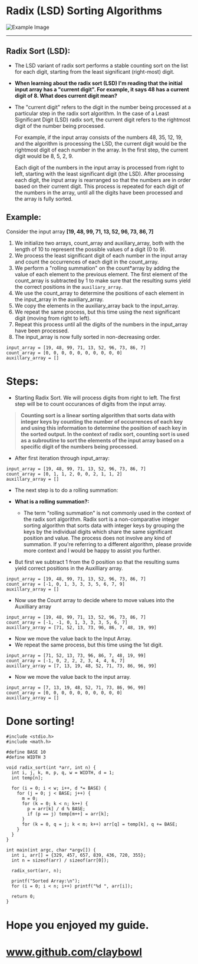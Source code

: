 # Radix (LSD) Sorting Algorithms

![Example Image](https://i.redd.it/il2jz9cvaez31.jpg)

---

## Radix Sort (LSD):

- The LSD variant of radix sort performs a stable counting sort on the list for each digit, starting from the least significant (right-most) digit.

- **When learning about the radix sort (LSD) I'm reading that the initial input array has a "current digit". For example, it says 48 has a current digit of 8. What does current digit mean?**

- The "current digit" refers to the digit in the number being processed at a particular step in the radix sort algorithm. In the case of a Least Significant Digit (LSD) radix sort, the current digit refers to the rightmost digit of the number being processed.

  For example, if the input array consists of the numbers 48, 35, 12, 19, and the algorithm is processing the LSD, the current digit would be the rightmost digit of each number in the array. In the first step, the current digit would be 8, 5, 2, 9.

  Each digit of the numbers in the input array is processed from right to left, starting with the least significant digit (the LSD). After processing each digit, the input array is rearranged so that the numbers are in order based on their current digit. This process is repeated for each digit of the numbers in the array, until all the digits have been processed and the array is fully sorted.

## Example:

Consider the input array **[19, 48, 99, 71, 13, 52, 96, 73, 86, 7]**

1.  We initialize two arrays, count_array and auxiliary_array, both with the length of 10 to represent the possible values of a digit (0 to 9).
2.  We process the least significant digit of each number in the input array and count the occurrences of each digit in the count_array.
3.  We perform a "rolling summation" on the count*array by adding the value of each element to the previous element. The first element of the count_array is subtracted by 1 to make sure that the resulting sums yield the correct positions in the `auxiliary_array`.
4.  We use the count_array to determine the positions of each element in the input_array in the auxiliary_array.
5.  We copy the elements in the auxiliary_array back to the input_array.
6.  We repeat the same process, but this time using the next significant digit (moving from right to left).
7.  Repeat this process until all the digits of the numbers in the input_array have been processed.
8.  The input_array is now fully sorted in non-decreasing order.

```
input_array = [19, 48, 99, 71, 13, 52, 96, 73, 86, 7]
count_array = [0, 0, 0, 0, 0, 0, 0, 0, 0, 0]
auxillary_array = []
```

# Steps:

- Starting Radix Sort. We will process digits from right to left. The first step will be to count occurances of digits from the input array.

> **Counting sort is a linear sorting algorithm that sorts data with integer keys by counting the number of occurrences of each key and using this information to determine the position of each key in the sorted output. In the context of radix sort, counting sort is used as a subroutine to sort the elements of the input array based on a specific digit of the numbers being processed.**

- After first iteration through input_array:

```
input_array = [19, 48, 99, 71, 13, 52, 96, 73, 86, 7]
count_array = [0, 1, 1, 2, 0, 0, 2, 1, 1, 2]
auxillary_array = []
```

- The next step is to do a rolling summation:

- **What is a rolling summation?:**

  - The term "rolling summation" is not commonly used in the context of the radix sort algorithm. Radix sort is a non-comparative integer sorting algorithm that sorts data with integer keys by grouping the keys by the individual digits which share the same significant position and value. The process does not involve any kind of summation.
    If you're referring to a different algorithm, please provide more context and I would be happy to assist you further.

- But first we subtract 1 from the 0 position so that the resulting sums yield correct positions in the Auxilliary array.

```
input_array = [19, 48, 99, 71, 13, 52, 96, 73, 86, 7]
count_array = [-1, 0, 1, 3, 3, 3, 5, 6, 7, 9]
auxillary_array = []
```

- Now use the Count array to decide where to move values into the Auxilliary array

```
input_array = [19, 48, 99, 71, 13, 52, 96, 73, 86, 7]
count_array = [-1, -1, 0, 1, 3, 3, 3, 5, 6, 7]
auxillary_array = [71, 52, 13, 73, 96, 86, 7, 48, 19, 99]
```

- Now we move the value back to the Input Array.
- We repeat the same process, but this time using the 1st digit.

```
input_array = [71, 52, 13, 73, 96, 86, 7, 48, 19, 99]
count_array = [-1, 0, 2, 2, 2, 3, 4, 4, 6, 7]
auxillary_array = [7, 13, 19, 48, 52, 71, 73, 86, 96, 99]
```

- Now we move the value back to the input array.

```
input_array = [7, 13, 19, 48, 52, 71, 73, 86, 96, 99]
count_array = [0, 0, 0, 0, 0, 0, 0, 0, 0, 0]
auxillary_array = []
```

# Done sorting!

```
#include <stdio.h>
#include <math.h>

#define BASE 10
#define WIDTH 3

void radix_sort(int *arr, int n) {
  int i, j, k, m, p, q, w = WIDTH, d = 1;
  int temp[n];

  for (i = 0; i < w; i++, d *= BASE) {
    for (j = 0; j < BASE; j++) {
      m = 0;
      for (k = 0; k < n; k++) {
        p = arr[k] / d % BASE;
        if (p == j) temp[m++] = arr[k];
      }
      for (k = 0, q = j; k < m; k++) arr[q] = temp[k], q += BASE;
    }
  }
}

int main(int argc, char *argv[]) {
  int i, arr[] = {329, 457, 657, 839, 436, 720, 355};
  int n = sizeof(arr) / sizeof(arr[0]);

  radix_sort(arr, n);

  printf("Sorted Array:\n");
  for (i = 0; i < n; i++) printf("%d ", arr[i]);

  return 0;
}
```

# **Hope you enjoyed my guide.**

# **www.github.com/claybowl**
